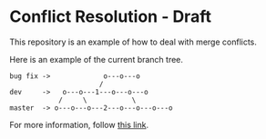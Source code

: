 # Conflict Resolution - Draft

This repository is an example of how to deal with merge conflicts.

Here is an example of the current branch tree.

```
bug fix ->             o---o---o
                      /
dev     ->   o---o---1---o---o---o
            /     \           \
master  -> o---o---o---2---o---o---o---o
```

For more information, follow [this link](http://xkcd.com/1597/).
